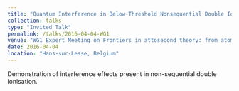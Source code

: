 ```yaml
---
title: "Quantum Interference in Below-Threshold Nonsequential Double Ionisation"
collection: talks
type: "Invited Talk"
permalink: /talks/2016-04-04-WG1
venue: "WG1 Expert Meeting on Frontiers in attosecond theory: from atoms to molecules to solids"
date: 2016-04-04
location: "Hans-sur-Lesse, Belgium"
---
```


Demonstration of interference effects present in non-sequential double ionisation.
